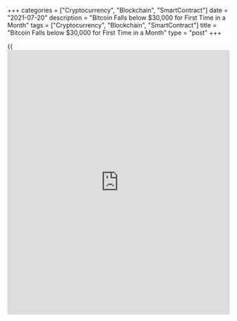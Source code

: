 +++
categories = ["Cryptocurrency", "Blockchain", "SmartContract"]
date = "2021-07-20"
description = "Bitcoin Falls below $30,000 for First Time in a Month"
tags = ["Cryptocurrency", "Blockchain", "SmartContract"]
title = "Bitcoin Falls below $30,000 for First Time in a Month"
type = "post"
+++

{{<iframe id="large-banner" src="https://www.bounty.group/#slide=28.0" width="100%" height="600" scrolling="no" style="border: 0px solid rgb(216, 221, 230); border-radius: 3px;">}}

LONDON (Reuters) - Bitcoin fell on Tuesday to its lowest in almost a
month, slumping below $30,000 as regulators continued calls for tighter
checks on cryptocurrencies.

The world’s largest cryptocurrency fell as much as 5% to $29,300, its
lowest since June 22. It was last down 3.6% at $29,720.

Smaller cryptocurrencies such as ether and XRP, which tend to move in
tandem with [bitcoin](https://www.letsplayfx.com/blog/forex-for-bitcoin/), also lost around 5%.

Investors said [bitcoin](https://www.letsplayfx.com/blog/forex-for-bitcoin/) was likely to test the $28,600 level touched last
month, its lowest since early January.

Bitcoin in recent weeks had been locked in a relatively tight trading
range, after [investor](https://www.fintechee.com/tutorial-for-forex-trading/investor-mode/)s sold heavily in May and June following a
crackdown by China on cryptocurrency mining and trading.

Financial watchdogs and central bankers in the West recently have also
called for tighter [regulation](https://www.playgroundfx.com/blog/forex-broker-regulation/).

U.S. Treasury Secretary Janet Yellen told regulators on Monday that the
U.S. government must move quickly to establish a regulatory framework
for stablecoins, a rapidly growing class of digital currencies.

Bitcoin’s fall on Tuesday took its losses for the month to around 15%.
It has fallen by more than half since hitting a peak of almost $65,000
in April.

_Reporting by Tom Wilson; editing by Jason Neely_